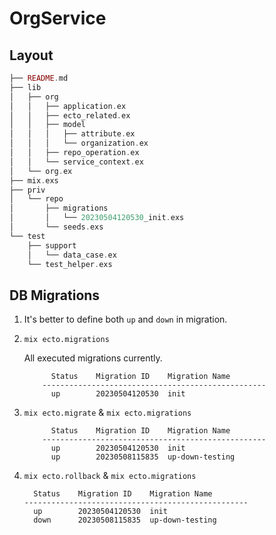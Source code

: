 # OrgService

## Layout
```elixir
├── README.md
├── lib
│   ├── org
│   │   ├── application.ex
│   │   ├── ecto_related.ex
│   │   ├── model
│   │   │   ├── attribute.ex
│   │   │   └── organization.ex
│   │   ├── repo_operation.ex
│   │   └── service_context.ex
│   └── org.ex
├── mix.exs
├── priv
│   └── repo
│       ├── migrations
│       │   └── 20230504120530_init.exs
│       └── seeds.exs
└── test
    ├── support
    │   └── data_case.ex
    └── test_helper.exs
```

## DB Migrations

1. It's better to define both `up` and `down` in migration.
2. `mix ecto.migrations`

    All executed migrations currently.
    ```text
          Status    Migration ID    Migration Name
        --------------------------------------------------
          up        20230504120530  init
    ```
3. `mix ecto.migrate` & `mix ecto.migrations`
    ```text
          Status    Migration ID    Migration Name
        --------------------------------------------------
          up        20230504120530  init
          up        20230508115835  up-down-testing
    ```

4. `mix ecto.rollback` & `mix ecto.migrations`
    ```text
      Status    Migration ID    Migration Name
    --------------------------------------------------
      up        20230504120530  init
      down      20230508115835  up-down-testing
    ```